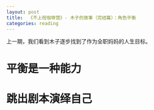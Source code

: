 ```yaml
---
layout: post
title:  《不上班咖啡馆》- 木子的故事（完结篇）：角色平衡
categories: reading
---
```


上一期，我们看到木子逐步找到了作为全职妈妈的人生目标。

# 平衡是一种能力


# 跳出剧本演绎自己
<!--stackedit_data:
eyJoaXN0b3J5IjpbOTA2NDUxODddfQ==
-->